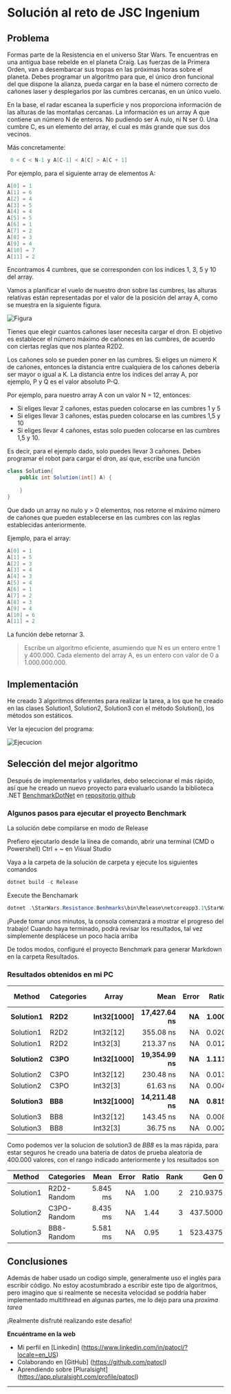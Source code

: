 ﻿# Solución al reto de JSC Ingenium

## Problema

Formas parte de la Resistencia en el universo Star Wars. Te encuentras en una antigua base rebelde 
en el planeta Craig. Las fuerzas de la Primera Orden, van a desembarcar sus tropas en las próximas 
horas sobre el planeta. Debes programar un algoritmo para que, el único dron funcional del que dispone 
la alianza, pueda cargar en la base el número correcto de cañones laser y desplegarlos por las cumbres 
cercanas, en un único vuelo. 

En la base, el radar escanea la superficie y nos proporciona información de las alturas de las montañas cercanas. 
La información es un array A que contiene un número N de enteros. No pudiendo ser A nulo, ni N ser 0. 
Una cumbre C, es un elemento del array, el cual es más grande que sus dos vecinos. 

Más concretamente:
```csharp
 0 < C < N-1 y A[C-1] < A[C] > A[C + 1] 
```
Por ejemplo, para el siguiente array de elementos A: 
```csharp
A[0] = 1
A[1] = 6
A[2] = 4
A[3] = 5
A[4] = 4
A[5] = 5
A[6] = 1
A[7] = 2
A[8] = 3
A[9] = 4
A[10] = 7
A[11] = 2 
```
Encontramos 4 cumbres, que se corresponden con los índices 1, 3, 5 y 10 del array.

Vamos a planificar el vuelo de nuestro dron sobre las cumbres, las alturas relativas están representadas 
por el valor de la posición del array A, como se muestra en la siguiente figura. 

![Figura](../assets/figure.png)

Tienes que elegir cuantos cañones laser necesita cargar el dron. El objetivo es establecer el número máximo 
de cañones en las cumbres, de acuerdo con ciertas reglas que nos plantea R2D2.

Los cañones solo se pueden poner en las cumbres. Si eliges un número K de cañones, entonces la distancia 
entre cualquiera de los cañones debería ser mayor o igual a K. La distancia entre los índices del array A, 
por ejemplo, P y Q es el valor absoluto P-Q. 

Por ejemplo, para nuestro array A con un valor N = 12, entonces: 
* Si eliges llevar 2 cañones, estas pueden colocarse en las cumbres 1 y 5 
* Si eliges llevar 3 cañones, estas pueden colocarse en las cumbres 1,5 y 10 
* Si eliges llevar 4 cañones, estas solo pueden colocarse en las cumbres 1,5 y 10. 

Es decir, para el ejemplo dado, solo puedes llevar 3 cañones. Debes programar el robot para cargar el dron, 
así que, escribe una función 

```csharp
class Solution{ 
    public int Solution(int[] A) {
        
    }
} 
```

Que dado un array no nulo y > 0 elementos, nos retorne el máximo número de cañones que pueden establecerse 
en las cumbres con las reglas establecidas anteriormente. 

Ejemplo, para el array:
```csharp
A[0] = 1
A[1] = 5
A[2] = 3
A[3] = 4
A[4] = 3
A[5] = 4
A[6] = 1
A[7] = 2
A[8] = 3
A[9] = 4
A[10] = 6
A[11] = 2 
```

La función debe retornar 3. 

>Escribe un algoritmo eficiente, asumiendo que N es un entero entre 1 y 400.000. 
>Cada elemento del array A, es un entero con valor de 0 a 1.000.000.000. 

## Implementación

He creado 3 algoritmos diferentes para realizar la tarea, a los que he creado en las clases
Solution1, Solution2, Solution3 con el método Solution(), los métodos son estáticos.

Ver la ejecucion del programa:

![Ejecucion](../assets/result.png)

## Selección del mejor algoritmo

Después de implementarlos y validarles, debo seleccionar el más rápido, así que he creado un nuevo proyecto 
para evaluarlo usando la biblioteca .NET [BenchmarkDotNet](https://benchmarkdotnet.org/index.html) 
en [repositorio github](https://github.com/dotnet/BenchmarkDotNet)

### Algunos pasos para ejecutar el proyecto Benchmark

La solución debe compilarse en modo de Release

Prefiero ejecutarlo desde la línea de comando, abrir una terminal (CMD o Powershell) Ctrl + ~ en Visual Studio

Vaya a la carpeta de la solución de carpeta y ejecute los siguientes comandos

```powershell
dotnet build -c Release
```

Execute the Benchamark
```powershell
dotnet .\StarWars.Resistance.Benhmarks\bin\Release\netcoreapp3.1\StarWars.Resistance.Benchmarks.dll
```

¡Puede tomar unos minutos, la consola comenzará a mostrar el progreso del trabajo!
Cuando haya terminado, podrá revisar los resultados, tal vez simplemente desplácese un poco hacia arriba

De todos modos, configuré el proyecto Benchmark para generar Markdown en la carpeta Resultados.

### Resultados obtenidos en mi PC

|    Method | Categories |       Array |         Mean | Error | Ratio | Rank |  Gen 0 | Gen 1 | Gen 2 | Allocated |
|---------- |----------- |------------ |-------------:|------:|------:|-----:|-------:|------:|------:|----------:|
| **Solution1** |       **R2D2** | **Int32[1000]** | **17,427.64 ns** |    **NA** | **1.000** |    **8** | **0.9460** |     **-** |     **-** |    **4024 B** |
| Solution1 |       R2D2 |   Int32[12] |    355.08 ns |    NA | 0.020 |    6 | 0.0224 |     - |     - |      72 B |
| Solution1 |       R2D2 |    Int32[3] |    213.37 ns |    NA | 0.012 |    4 | 0.0150 |     - |     - |      40 B |
| **Solution2** |       **C3PO** | **Int32[1000]** | **19,354.99 ns** |    **NA** | **1.111** |    **9** | **1.1902** |     **-** |     **-** |    **5048 B** |
| Solution2 |       C3PO |   Int32[12] |    230.48 ns |    NA | 0.013 |    5 | 0.0267 |     - |     - |     112 B |
| Solution2 |       C3PO |    Int32[3] |     61.63 ns |    NA | 0.004 |    2 | 0.0172 |     - |     - |      72 B |
| **Solution3** |        **BB8** | **Int32[1000]** | **14,211.48 ns** |    **NA** | **0.815** |    **7** | **1.0223** |     **-** |     **-** |    **4304 B** |
| Solution3 |        BB8 |   Int32[12] |    143.45 ns |    NA | 0.008 |    3 | 0.0172 |     - |     - |      72 B |
| Solution3 |        BB8 |    Int32[3] |     36.75 ns |    NA | 0.002 |    1 | 0.0172 |     - |     - |      72 B |

Como podemos ver la solucion de solution3 de *BB8* es la mas rápida, para estar seguros he creado una bateria de datos de prueba aleatoria de 
400.000 valores, con el rango indicado anteriormente y los resultados son

|    Method |  Categories |     Mean | Error | Ratio | Rank |    Gen 0 |    Gen 1 |    Gen 2 | Allocated |
|---------- |------------ |---------:|------:|------:|-----:|---------:|---------:|---------:|----------:|
| Solution1 | R2D2-Random | 5.845 ms |    NA |  1.00 |    2 | 210.9375 | 210.9375 | 210.9375 |   1.53 MB |
| Solution2 | C3PO-Random | 8.435 ms |    NA |  1.44 |    3 | 437.5000 | 437.5000 | 437.5000 |   1.91 MB |
| Solution3 |  BB8-Random | 5.581 ms |    NA |  0.95 |    1 | 523.4375 | 492.1875 | 492.1875 |      2 MB |

## Conclusiones

Además de haber usado un codigo simple, generalmente uso el inglés para escribir código.
No estoy acostumbrado a escribir este tipo de algoritmos, pero imagino que si realmente se necesita velocidad
se poddría haber implementado multithread en algunas partes, me lo dejo para una *proxima tarea*

¡Realmente disfruté realizando este desafío!

**Encuéntrame en la web**

* Mi perfil en [Linkedin] (https://www.linkedin.com/in/patocl/?locale=en_US)
* Colaborando en [GitHub] (https://github.com/patocl)
* Aprendiendo sobre [Pluralsight] (https://app.pluralsight.com/profile/patocl)
***

